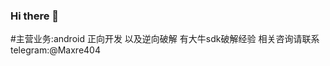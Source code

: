 ### Hi there 👋

<!--
**maxre404/maxre404** is a ✨ _special_ ✨ repository because its `README.md` (this file) appears on your GitHub profile.

Here are some ideas to get you started:

- 🔭 I’m currently working on ...
- 🌱 I’m currently learning ...
- 👯 I’m looking to collaborate on ...
- 🤔 I’m looking for help with ...
- 💬 Ask me about ...
- 📫 How to reach me: ...
- 😄 Pronouns: ...
- ⚡ Fun fact: ...
-->

#主营业务:android 正向开发 以及逆向破解 有大牛sdk破解经验 相关咨询请联系 telegram:@Maxre404

